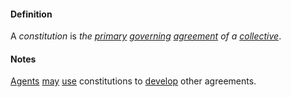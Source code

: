 #### Definition

A *constitution* is *the [primary](https://github.com/gcassel/Modular-Organizing-Terminology/blob/master/terms/base.md) [governing](https://github.com/gcassel/Modular-Organizing-Terminology/blob/master/terms/govern.md) [agreement](https://github.com/gcassel/Modular-Organizing-Terminology/blob/master/terms/agree.md) of a [collective](https://github.com/gcassel/Modular-Organizing-Terminology/blob/master/terms/collective.md)*.

#### Notes

[Agents](https://github.com/gcassel/Modular-Organizing-Terminology/blob/master/terms/agent.md) [may](https://github.com/gcassel/Modular-Organizing-Terminology/blob/master/terms/may.md) [use](https://github.com/gcassel/Modular-Organizing-Terminology/blob/master/terms/use.md) constitutions to [develop](https://github.com/gcassel/Modular-Organizing-Terminology/blob/master/terms/develop.md) other agreements.
